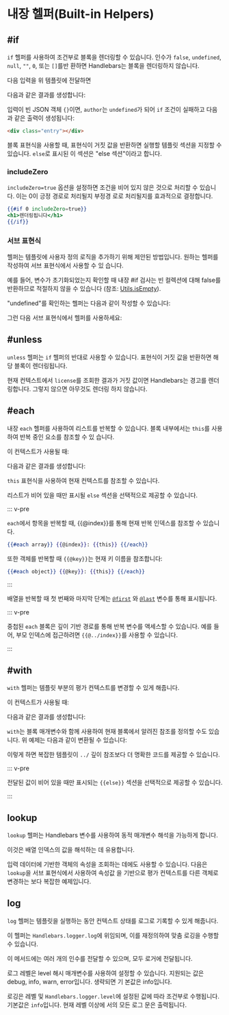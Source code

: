 # 내장 헬퍼(Built-in Helpers)

## #if

`if` 헬퍼를 사용하여 조건부로 블록을 렌더링할 수 있습니다. 인수가 `false`, `undefined`, `null`, `""`, `0`, 또는 `[]`를반
환하면 Handlebars는 블록을 렌더링하지 않습니다.

<ExamplePart examplePage="/ko/examples/builtin-helper-if-block.md" show="template" />

다음 입력을 위 템플릿에 전달하면

<ExamplePart examplePage="/ko/examples/builtin-helper-if-block.md" show="input" />

다음과 같은 결과를 생성합니다:

<ExamplePart examplePage="/ko/examples/builtin-helper-if-block.md" show="output" />

입력이 빈 JSON 객체 `{}`이면, `author`는 `undefined`가 되어 `if` 조건이 실패하고 다음과 같은 출력이 생성됩니다:

```html
<div class="entry"></div>
```

블록 표현식을 사용할 때, 표현식이 거짓 값을 반환하면 실행할 템플릿 섹션을 지정할 수 있습니다. `else`로 표시된 이 섹션은
"else 섹션"이라고 합니다.

<ExamplePart examplePage="/ko/examples/builtin-helper-ifelse-block.md" show="template" />

### includeZero

`includeZero=true` 옵션을 설정하면 조건을 비어 있지 않은 것으로 처리할 수 있습니다. 이는 0이 긍정 경로로 처리될지 부정경
로로 처리될지를 효과적으로 결정합니다.

```handlebars
{{#if 0 includeZero=true}}
<h1>렌더링됩니다</h1>
{{/if}}
```

### 서브 표현식

헬퍼는 템플릿에 사용자 정의 로직을 추가하기 위해 제안된 방법입니다. 원하는 헬퍼를 작성하여 서브 표현식에서 사용할 수 있
습니다.

예를 들어, 변수가 초기화되었는지 확인할 때 내장 #if 검사는 빈 컬렉션에 대해 false를 반환하므로 적절하지 않을 수 있습니다
(참조: [Utils.isEmpty](/ko/api-reference/utilities.html#handlebars-utils-isempty-value)).

"undefined"를 확인하는 헬퍼는 다음과 같이 작성할 수 있습니다:

<ExamplePart examplePage="/ko/examples/builtin-helper-if-subexpression.md" show="preparationScript" />

그런 다음 서브 표현식에서 헬퍼를 사용하세요:

<ExamplePart examplePage="/ko/examples/builtin-helper-if-subexpression.md" show="template" />

## #unless

`unless` 헬퍼는 `if` 헬퍼의 반대로 사용할 수 있습니다. 표현식이 거짓 값을 반환하면 해당 블록이 렌더링됩니다.

<ExamplePart examplePage="/ko/examples/builtin-helper-unless-block.md" show="template" />

현재 컨텍스트에서 `license`를 조회한 결과가 거짓 값이면 Handlebars는 경고를 렌더링합니다. 그렇지 않으면 아무것도 렌더링
하지 않습니다.

## #each

내장 `each` 헬퍼를 사용하여 리스트를 반복할 수 있습니다. 블록 내부에서는 `this`를 사용하여 반복 중인 요소를 참조할 수 있
습니다.

<ExamplePart examplePage="/ko/examples/builtin-helper-each-block.md" show="template" />

이 컨텍스트가 사용될 때:

<ExamplePart examplePage="/ko/examples/builtin-helper-each-block.md" show="input" />

다음과 같은 결과를 생성합니다:

<ExamplePart examplePage="/ko/examples/builtin-helper-each-block.md" show="output" />

`this` 표현식을 사용하여 현재 컨텍스트를 참조할 수 있습니다.

리스트가 비어 있을 때만 표시될 `else` 섹션을 선택적으로 제공할 수 있습니다.

<ExamplePart examplePage="/ko/examples/builtin-helper-eachelse-block.md" show="template" />

::: v-pre

`each`에서 항목을 반복할 때, {{@index}}를 통해 현재 반복 인덱스를 참조할 수 있습니다.

```handlebars
{{#each array}} {{@index}}: {{this}} {{/each}}
```

또한 객체를 반복할 때 `{{@key}}`는 현재 키 이름을 참조합니다:

```handlebars
{{#each object}} {{@key}}: {{this}} {{/each}}
```

:::

배열을 반복할 때 첫 번째와 마지막 단계는 [`@first`](../api-reference/data-variables.md#first) 와
[`@last`](../api-reference/data-variables.md#last) 변수를 통해 표시됩니다.

::: v-pre

중첩된 `each` 블록은 깊이 기반 경로를 통해 반복 변수를 액세스할 수 있습니다. 예를 들어, 부모 인덱스에 접근하려면
`{{@../index}}`를 사용할 수 있습니다.

:::

## #with

`with` 헬퍼는 템플릿 부분의 평가 컨텍스트를 변경할 수 있게 해줍니다.

<ExamplePart examplePage="/ko/examples/builtin-helper-with-block.md" show="template" />

이 컨텍스트가 사용될 때:

<ExamplePart examplePage="/ko/examples/builtin-helper-with-block.md" show="input" />

다음과 같은 결과를 생성합니다:

<ExamplePart examplePage="/ko/examples/builtin-helper-with-block.md" show="output" />

`with`는 블록 매개변수와 함께 사용하여 현재 블록에서 알려진 참조를 정의할 수도 있습니다. 위 예제는 다음과 같이 변환될 수
있습니다:

<ExamplePart examplePage="/ko/examples/builtin-helper-with-block-param.md" show="template" />

이렇게 하면 복잡한 템플릿이 `../` 깊이 참조보다 더 명확한 코드를 제공할 수 있습니다.

::: v-pre

전달된 값이 비어 있을 때만 표시되는 `{{else}}` 섹션을 선택적으로 제공할 수 있습니다.

:::

<Flex>
<ExamplePart examplePage="/ko/examples/builtin-helper-with-else.md" show="template" />
<ExamplePart examplePage="/ko/examples/builtin-helper-with-else.md" show="input" />
</Flex>

## lookup

`lookup` 헬퍼는 Handlebars 변수를 사용하여 동적 매개변수 해석을 가능하게 합니다.

이것은 배열 인덱스의 값을 해석하는 데 유용합니다.

<ExamplePart examplePage="/ko/examples/builtin-helper-lookup.md" show="template" />

입력 데이터에 기반한 객체의 속성을 조회하는 데에도 사용할 수 있습니다. 다음은 `lookup`을 서브 표현식에서 사용하여 속성값
을 기반으로 평가 컨텍스트를 다른 객체로 변경하는 보다 복잡한 예제입니다.

<ExamplePart examplePage="/ko/examples/builtin-helper-lookup-dynamic-property.md" show="template" />

## log

`log` 헬퍼는 템플릿을 실행하는 동안 컨텍스트 상태를 로그로 기록할 수 있게 해줍니다.

<ExamplePart examplePage="/ko/examples/builtin-helper-log.md" show="template" />

이 헬퍼는 `Handlebars.logger.log`에 위임되며, 이를 재정의하여 맞춤 로깅을 수행할 수 있습니다.

이 메서드에는 여러 개의 인수를 전달할 수 있으며, 모두 로거에 전달됩니다.

<ExamplePart examplePage="/ko/examples/builtin-helper-log-multiple-params.md" show="template" />

로그 레벨은 level 해시 매개변수를 사용하여 설정할 수 있습니다. 지원되는 값은 debug, info, warn, error입니다. 생략되면 기
본값은 info입니다.

로깅은 레벨 및 `Handlebars.logger.level`에 설정된 값에 따라 조건부로 수행됩니다. 기본값은 `info`입니다. 현재 레벨 이상에
서의 모든 로그 문은 출력됩니다.

<ExamplePart examplePage="/ko/examples/builtin-helper-log-loglevel.md" show="template" />
